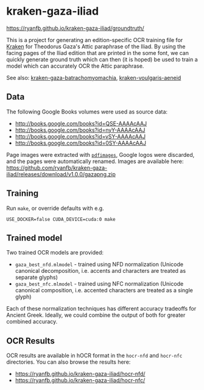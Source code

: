 # kraken-gaza-iliad

<https://ryanfb.github.io/kraken-gaza-iliad/groundtruth/>

This is a project for generating an edition-specific OCR training file for [Kraken](http://kraken.re/) for Theodorus Gaza's Attic paraphrase of the Iliad. By using the facing pages of the Iliad edition that are printed in the some font, we can quickly generate ground truth which can then (it is hoped) be used to train a model which can accurately OCR the Attic paraphrase.

See also: [kraken-gaza-batrachomyomachia](https://github.com/ryanfb/kraken-gaza-batrachomyomachia), [kraken-voulgaris-aeneid](https://github.com/ryanfb/kraken-voulgaris-aeneid)

## Data

The following Google Books volumes were used as source data:

* <http://books.google.com/books?id=QSE-AAAAcAAJ>
* <http://books.google.com/books?id=nyY-AAAAcAAJ>
* <http://books.google.com/books?id=vSY-AAAAcAAJ>
* <http://books.google.com/books?id=0SY-AAAAcAAJ>

Page images were extracted with [`pdfimages`](https://en.wikipedia.org/wiki/Pdfimages), Google logos were discarded, and the pages were automatically renamed. Images are available here: <https://github.com/ryanfb/kraken-gaza-iliad/releases/download/v1.0.0/gazapng.zip>

## Training

Run `make`, or override defaults with e.g.

    USE_DOCKER=false CUDA_DEVICE=cuda:0 make

## Trained model

Two trained OCR models are provided:

* `gaza_best_nfd.mlmodel` - trained using NFD normalization (Unicode canonical decomposition, i.e. accents and characters are treated as separate glyphs)
* `gaza_best_nfc.mlmodel` - trained using NFC normalization (Unicode canonical composition, i.e. accented characters are treated as a single glyph)

Each of these normalization techniques has different accuracy tradeoffs for Ancient Greek. Ideally, we could combine the output of both for greater combined accuracy.

## OCR Results

OCR results are available in hOCR format in the `hocr-nfd` and `hocr-nfc` directories. You can also browse the results here:

* <https://ryanfb.github.io/kraken-gaza-iliad/hocr-nfd/>
* <https://ryanfb.github.io/kraken-gaza-iliad/hocr-nfc/>
